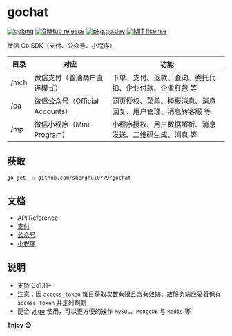# gochat

[![golang](https://img.shields.io/badge/Language-Go-green.svg?style=flat)](https://golang.org)
[![GitHub release](https://img.shields.io/github/release/shenghui0779/gochat.svg)](https://github.com/shenghui0779/gochat/releases/latest)
[![pkg.go.dev](https://img.shields.io/badge/dev-reference-007d9c?logo=go&logoColor=white&style=flat)](https://pkg.go.dev/github.com/shenghui0779/gochat)
[![MIT license](http://img.shields.io/badge/license-MIT-brightgreen.svg)](http://opensource.org/licenses/MIT)

微信 Go SDK（支付、公众号、小程序）

| 目录  | 对应                         | 功能                                               |
| ---- | ---------------------------- | ------------------------------------------------- |
| /mch | 微信支付（普通商户直连模式）     | 下单、支付、退款、查询、委托代扣、企业付款、企业红包 等     |
| /oa  | 微信公众号（Official Accounts）| 网页授权、菜单、模板消息、消息回复、用户管理、消息转客服 等 |
| /mp  | 微信小程序（Mini Program）     | 小程序授权、用户数据解析、消息发送、二维码生成、消息 等     |

## 获取

```sh
go get -u github.com/shenghui0779/gochat
```

## 文档

- [API Reference](https://pkg.go.dev/github.com/shenghui0779/gochat)
- [支付](https://github.com/shenghui0779/gochat/wiki/支付)
- [公众号](https://github.com/shenghui0779/gochat/wiki/公众号)
- [小程序](https://github.com/shenghui0779/gochat/wiki/小程序)

## 说明

- 支持 Go1.11+
- 注意：因 `access_token` 每日获取次数有限且含有效期，故服务端应妥善保存 `access_token` 并定时刷新
- 配合 [yiigo](https://github.com/shenghui0779/yiigo) 使用，可以更方便的操作 `MySQL`、`MongoDB` 与 `Redis` 等

**Enjoy 😊**

